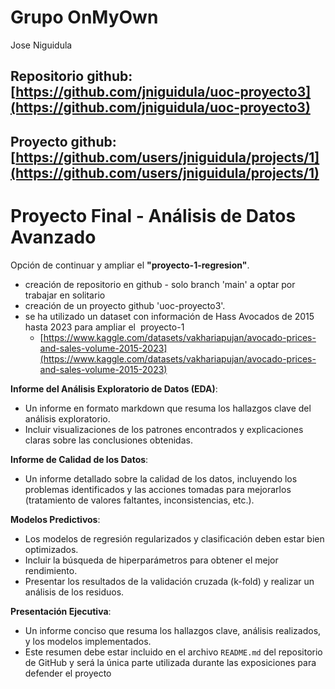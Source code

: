# Grupo OnMyOwn

Jose Niguidula

## Repositorio github: [https://github.com/jniguidula/uoc-proyecto3](https://github.com/jniguidula/uoc-proyecto3)

## Proyecto github: [https://github.com/users/jniguidula/projects/1](https://github.com/users/jniguidula/projects/1)

# Proyecto Final - Análisis de Datos Avanzado

Opción de continuar y ampliar el **"proyecto-1-regresion"**.

*   creación de repositorio en github - solo branch 'main' a optar por trabajar en solitario
*   creación de un proyecto github 'uoc-proyecto3'.
*   se ha utilizado un dataset con información de Hass Avocados de 2015 hasta 2023 para ampliar el  proyecto-1
    *   [https://www.kaggle.com/datasets/vakhariapujan/avocado-prices-and-sales-volume-2015-2023](https://www.kaggle.com/datasets/vakhariapujan/avocado-prices-and-sales-volume-2015-2023)

**Informe del Análisis Exploratorio de Datos (EDA)**:

*   Un informe en formato markdown que resuma los hallazgos clave del análisis exploratorio.
*   Incluir visualizaciones de los patrones encontrados y explicaciones claras sobre las conclusiones obtenidas.

**Informe de Calidad de los Datos**:

*   Un informe detallado sobre la calidad de los datos, incluyendo los problemas identificados y las acciones tomadas para mejorarlos (tratamiento de valores faltantes, inconsistencias, etc.).

**Modelos Predictivos**:

*   Los modelos de regresión regularizados y clasificación deben estar bien optimizados.
*   Incluir la búsqueda de hiperparámetros para obtener el mejor rendimiento.
*   Presentar los resultados de la validación cruzada (k-fold) y realizar un análisis de los residuos.

**Presentación Ejecutiva**:

*   Un informe conciso que resuma los hallazgos clave, análisis realizados, y los modelos implementados.
*   Este resumen debe estar incluido en el archivo `README.md` del repositorio de GitHub y será la única parte utilizada durante las exposiciones para defender el proyecto